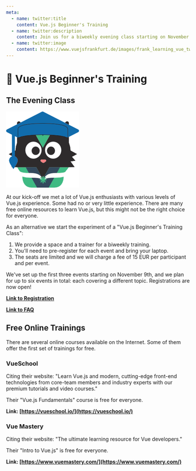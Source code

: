 ```yaml
---
meta:
  - name: twitter:title
    content: Vue.js Beginner's Training
  - name: twitter:description
    content: Join us for a biweekly evening class starting on November 9th!
  - name: twitter:image
    content: https://www.vuejsfrankfurt.de/images/frank_learning_vue_twitter.jpg
---
```


# :school: Vue.js Beginner's Training

## The Evening Class

<div class="imagenextotext">

![Frank with graduation hat](./img/frank_learning_vue.png)

</div>

At our kick-off we met a lot of Vue.js enthusiasts with various levels of Vue.js experience. Some had no or very little experience. There are many free online resources to learn Vue.js, but this might not be the right choice for everyone. 

As an alternative we start the experiment of a "Vue.js Beginner's Training Class": 

1. We provide a space and a trainer for a biweekly training.
2. You'll need to pre-register for each event and bring your laptop.
3. The seats are limited and we will charge a fee of 15 EUR per participant and per event.

We've set up the first three events starting on November 9th, and we plan for up to six events in total: each covering a different topic. Registrations are now open!

**[Link to Registration](https://pretix.eu/ahus1/vuejs-beginner/)**

**[Link to FAQ](https://pretix.eu/ahus1/vuejs-beginner/page/frequently-asked-questions/)**

## Free Online Trainings

There are several online courses available on the Internet. 
Some of them offer the first set of trainings for free.

### VueSchool 

Citing their website: "Learn Vue.js and modern, cutting-edge front-end technologies from core-team members and industry experts with our premium tutorials and video courses."

Their "Vue.js Fundamentals" course is free for everyone.

**Link: [https://vueschool.io/](https://vueschool.io/)**

### Vue Mastery

Citing their website: "The ultimate learning resource for Vue developers."

Their "Intro to Vue.js" is free for everyone.

**Link: [https://www.vuemastery.com/](https://www.vuemastery.com/)**
